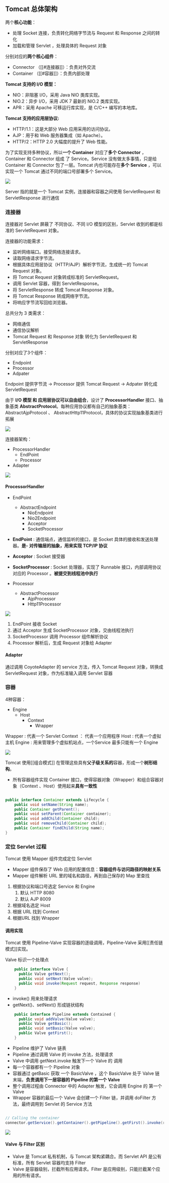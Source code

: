 ## Tomcat 总体架构

两个**核心功能**：

- 处理 Socket 连接，负责转化网络字节流与 Request 和 Response 之间的转化
- 加载和管理 Servlet ，处理具体的 Request 对象

分别对应的**两个核心组件**：

- Connector （[[#连接器]]）：负责对外交流
- Container （[[#容器]]）：负责内部处理

**Tomcat 支持的 I/O 模型：**

- NIO：非阻塞 I/O，采用 Java NIO 类库实现。
- NIO.2：异步 I/O，采用 JDK 7 最新的 NIO.2 类库实现。
- APR：采用 Apache 可移运行库实现，是 C/C++ 编写的本地库。


**Tomcat 支持的应用层协议:**

- HTTP/1.1：这是大部分 Web 应用采用的访问协议。
- AJP：用于和 Web 服务器集成（如 Apache）。
- HTTP/2：HTTP 2.0 大幅度的提升了 Web 性能。


为了实现支持多种协议，所以**一个 Container** 对应了**多个 Connector** ，Container 和 Connector 组成 了 Service。Service 没有做太多事情，只是给 Container 和 Connector 包了一层。Tomcat 内也可能存在**多个 Service** ，可以实现一个 Tomcat 通过不同的端口号部署多个 Service。


![](https://mynoteimage.oss-cn-beijing.aliyuncs.com/note/2021-12-29-130431.jpg)

Server 指的就是一个 Tomcat 实例，连接器和容器之间使用 ServletRequest 和 ServletResponse 进行通信


### 连接器
连接器对 Servlet 屏蔽了 不同协议、不同 I/O 模型的区别，Servlet 收到的都是标准的 ServletRequest 对象。

连接器的功能需求：

- 监听网络端口。接受网络连接请求。
- 读取网络请求字节流。
- 根据具体应用层协议（HTTP/AJP）解析字节流，生成统一的 Tomcat Request 对象。
- 将 Tomcat Request 对象转成标准的 ServletRequest。
- 调用 Servlet 容器，得到 ServletResponse。
- 将 ServletResponse 转成 Tomcat Response 对象。
- 将 Tomcat Response 转成网络字节流。
- 将响应字节流写回给浏览器。

总共分为 3 类需求：
- 网络通信
- 通信协议解析
- Tomcat Request 和 Response 对象 转化为 ServletRequest 和 ServletResponse

分别对应了3个组件：
- Endpoint 
- Processor
- Adpater

Endpoint  提供字节流 -> Processor 提供 Tomcat Request -> Adpater 转化成 ServletRequest 

由于 **I/O 模型 和 应用层协议可以自由组合**，设计了 **ProcessorHandler** 接口、抽象基类 **AbstractProtocol**。每种应用协议都有自己的抽象基类：AbstractAjpProtocol 、 AbstractHttp11Protocol，具体的协议实现抽象基类进行拓展

![](https://mynoteimage.oss-cn-beijing.aliyuncs.com/note/2021-12-30-124159.jpg)


连接器架构：

 - ProcessorHandler
	 - EndPoint
	 - Processor
 - Adapter
 
 
![](https://mynoteimage.oss-cn-beijing.aliyuncs.com/note/2021-12-30-124326.png)



#### ProcessorHandler 

- EndPoint
	- AbstractEndpoint
		- NioEndpoint
		- Nio2Endpoint
		- Acceptor
		- SocketProcessor

- **EndPoint** : 通信端点，通信监听的接口，是 Socket 具体的接收和发送处理器。**是- 对传输层的抽象，用来实现 TCP/IP 协议**

- **Acceptor** : Socket 接受器

- **SocketProcessor** : Socket 处理器，实现了 Runnable 接口，内部调用协议对应的 
Processor 。**被提交到线程池中执行**

- Processor
	- AbstractProcessor
		- AjpProcessor
		- Http11Processor


![](https://mynoteimage.oss-cn-beijing.aliyuncs.com/note/2021-12-30-131609.png)

1. EndPoint 接收 Socket 
2. 通过 Acceptor 生成 SocketProcessor 对象，交由线程池执行
3. SocketProcessor 调用 Processor 组件解析协议
4. Processor 解析后，生成 Request 对象给 Adapter


#### Adapter
通过调用 CoyoteAdapter 的 service 方法，传入 Tomcat Request 对象，转换成 ServletRequest 对象，作为标准输入调用 Servlet 容器


### 容器
4种容器：
- Engine
	- Host
		- Context
			- Wrapper

Wrapper : 代表一个 Servlet
Context ： 代表一个应用程序
Host : 代表一个虚拟主机
Engine : 用来管理多个虚拟机站点，一个Service 最多只能有一个 Engine

![](https://mynoteimage.oss-cn-beijing.aliyuncs.com/note/2021-12-30-133052.jpg)

Tomcat 使用[[组合模式]] 在管理这些具有**父子级关系的**容器，形成一个**树形结构**。
- 所有容器组件实现 Container 接口，使得容器对象（Wrapper）和组合容器对象（Context 、Host）使用起来**具有一致性**

``` java

public interface Container extends Lifecycle {
    public void setName(String name);
    public Container getParent();
    public void setParent(Container container);
    public void addChild(Container child);
    public void removeChild(Container child);
    public Container findChild(String name);
}
```

### 定位 Servlet 过程
Tomcat 使用 Mapper 组件完成定位 Servlet

- Mapper 组件保存了 Web 应用的配置信息：**容器组件与访问路径的映射关系**
- Mapper 组件解析 URL 里的域名和路径，再到自己保存的 Map 里查找

1. 根据协议和端口号选定 Service 和 Engine
	1. 默认 HTTP 8080
	2. 默认 AJP 8009
2. 根据域名选定 Host
3. 根据 URL 找到 Context
4. 根据URL 找到 Wrapper

#### 调用实现
Tomcat 使用 Pipeline-Valve 实现容器的逐级调用，Pipeline-Valve 采用[[责任链模式]]实现。

Valve 标识一个处理点
``` java
	public interface Valve {
	  public Valve getNext();
	  public void setNext(Valve valve);
	  public void invoke(Request request, Response response)
	}
```

- invoke() 用来处理请求
- getNext()、setNext() 形成链状结构

``` java
	public interface Pipeline extends Contained {
	  public void addValve(Valve valve);
	  public Valve getBasic();
	  public void setBasic(Valve valve);
	  public Valve getFirst();
	}
```

- Pipeline 维护了 Valve 链表
- Pipeline 通过调用 Valve 的 invoke 方法，处理请求
- Valve 中调用 getNext.invoke 触发下一个 Valve 的 调用
- 每一个容器都有一个 Pipeline 对象
- 容器通过 getBasic 获取 一个 BasicValve ，这个 BasicValve 处于 Valve 链末端，**负责调用下一层容器的 Pipeline 的第一个 Valve**
- 整个调用过程由 Connector 中的 Adapter 触发，它会调用 Engine 的 第一个 Valve
- Wrapper 容器的最后一个 Valve 会创建一个 Filter 链，并调用 doFilter 方法，最终调用到 Servlet 的 Service 方法


```java

// Calling the container
connector.getService().getContainer().getPipeline().getFirst().invoke(request, response);
```

![](https://mynoteimage.oss-cn-beijing.aliyuncs.com/note/2022-01-04-142456.png)


#### Valve 与 Filter 区别
- Valve 是 Tomcat 私有机制，与 Tomcat 架构紧耦合。而 Servlet API 是公有标准，所有 Servlet 容器均支持 Filter
- Valve 是容器级别，拦截所有应用请求。Filter 是应用级别，只能拦截某个应用的所有请求。